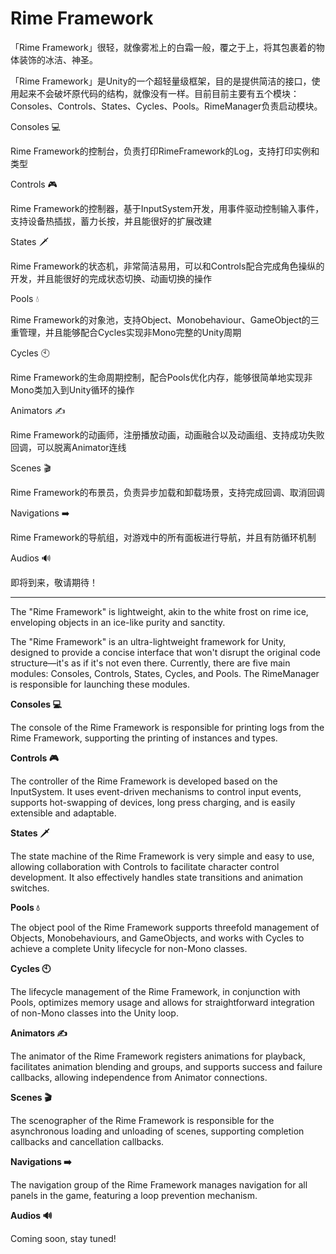 # Rime Framework
「Rime Framework」很轻，就像雾凇上的白霜一般，覆之于上，将其包裹着的物体装饰的冰洁、神圣。

「Rime Framework」是Unity的一个超轻量级框架，目的是提供简洁的接口，使用起来不会破坏原代码的结构，就像没有一样。目前目前主要有五个模块：Consoles、Controls、States、Cycles、Pools。RimeManager负责启动模块。

Consoles 💻

Rime Framework的控制台，负责打印RimeFramework的Log，支持打印实例和类型

Controls 🎮

Rime Framework的控制器，基于InputSystem开发，用事件驱动控制输入事件，支持设备热插拔，蓄力长按，并且能很好的扩展改建

States  🗡️

Rime Framework的状态机，非常简洁易用，可以和Controls配合完成角色操纵的开发，并且能很好的完成状态切换、动画切换的操作

Pools 💧

Rime Framework的对象池，支持Object、Monobehaviour、GameObject的三重管理，并且能够配合Cycles实现非Mono完整的Unity周期

Cycles  🕙

Rime Framework的生命周期控制，配合Pools优化内存，能够很简单地实现非Mono类加入到Unity循环的操作

Animators ✍️

Rime Framework的动画师，注册播放动画，动画融合以及动画组、支持成功失败回调，可以脱离Animator连线

Scenes 🎬

Rime Framework的布景员，负责异步加载和卸载场景，支持完成回调、取消回调

Navigations ➡️

Rime Framework的导航组，对游戏中的所有面板进行导航，并且有防循环机制

Audios 🔊

即将到来，敬请期待！

------

The "Rime Framework" is lightweight, akin to the white frost on rime ice, enveloping objects in an ice-like purity and sanctity.

The "Rime Framework" is an ultra-lightweight framework for Unity, designed to provide a concise interface that won't disrupt the original code structure—it's as if it's not even there. Currently, there are five main modules: Consoles, Controls, States, Cycles, and Pools. The RimeManager is responsible for launching these modules.

**Consoles 💻**

The console of the Rime Framework is responsible for printing logs from the Rime Framework, supporting the printing of instances and types.

**Controls 🎮**

The controller of the Rime Framework is developed based on the InputSystem. It uses event-driven mechanisms to control input events, supports hot-swapping of devices, long press charging, and is easily extensible and adaptable.

**States 🗡️**

The state machine of the Rime Framework is very simple and easy to use, allowing collaboration with Controls to facilitate character control development. It also effectively handles state transitions and animation switches.

**Pools 💧**

The object pool of the Rime Framework supports threefold management of Objects, Monobehaviours, and GameObjects, and works with Cycles to achieve a complete Unity lifecycle for non-Mono classes.

**Cycles 🕙**

The lifecycle management of the Rime Framework, in conjunction with Pools, optimizes memory usage and allows for straightforward integration of non-Mono classes into the Unity loop.

**Animators ✍️**

The animator of the Rime Framework registers animations for playback, facilitates animation blending and groups, and supports success and failure callbacks, allowing independence from Animator connections.

**Scenes 🎬**

The scenographer of the Rime Framework is responsible for the asynchronous loading and unloading of scenes, supporting completion callbacks and cancellation callbacks.

**Navigations ➡️**

The navigation group of the Rime Framework manages navigation for all panels in the game, featuring a loop prevention mechanism.

**Audios 🔊**

Coming soon, stay tuned!
